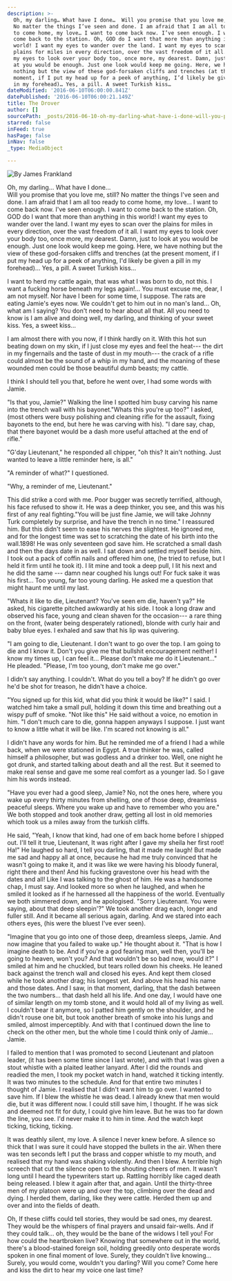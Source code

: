```yaml
---
description: >-
  Oh, my darling… What have I done…  Will you promise that you love me, still?
  No matter the things I’ve seen and done. I am afraid that I am all too ready
  to come home, my love… I want to come back now. I’ve seen enough. I want to
  come back to the station. Oh, GOD do I want that more than anything in this
  world! I want my eyes to wander over the land. I want my eyes to scan over the
  plains for miles in every direction, over the vast freedom of it all. I want
  my eyes to look over your body too, once more, my dearest. Damn, just to look
  at you would be enough. Just one look would keep me going. Here, we have
  nothing but the view of these god-forsaken cliffs and trenches (at the present
  moment, if I put my head up for a peek of anything, I’d likely be given a pill
  in my forehead)… Yes, a pill. A sweet Turkish kiss…
dateModified: '2016-06-10T06:00:00.841Z'
datePublished: '2016-06-10T06:00:21.149Z'
title: The Drover
author: []
sourcePath: _posts/2016-06-10-oh-my-darling-what-have-i-done-will-you-promise-that-you.md
starred: false
inFeed: true
hasPage: false
inNav: false
_type: MediaObject

---
```

![By James Frankland](https://the-grid-user-content.s3-us-west-2.amazonaws.com/b424bd06-f45e-476d-8a65-038620546515.jpg)

Oh, my darling... What have I done...  
Will you promise that you love me, still? No matter the things I've seen and done. I am afraid that I am all too ready to come home, my love... I want to come back now. I've seen enough. I want to come back to the station. Oh, GOD do I want that more than anything in this world! I want my eyes to wander over the land. I want my eyes to scan over the plains for miles in every direction, over the vast freedom of it all. I want my eyes to look over your body too, once more, my dearest. Damn, just to look at you would be enough. Just one look would keep me going. Here, we have nothing but the view of these god-forsaken cliffs and trenches (at the present moment, if I put my head up for a peek of anything, I'd likely be given a pill in my forehead)... Yes, a pill. A sweet Turkish kiss...

I want to herd my cattle again, that was what I was born to do, not this. I want a fucking horse beneath my legs again!... You must excuse me, dear, I am not myself. Nor have I been for some time, I suppose. The rats are eating Jamie's eyes now. We couldn't get to him out in no man's land... Oh, what am I saying? You don't need to hear about all that. All you need to know is I am alive and doing well, my darling, and thinking of your sweet kiss. Yes, a sweet kiss...

I am almost there with you now, if I think hardly on it. With this hot sun beating down on my skin, if I just close my eyes and feel the heat--- the dirt in my fingernails and the taste of dust in my mouth--- the crack of a rifle could almost be the sound of a whip in my hand, and the moaning of these wounded men could be those beautiful dumb beasts; my cattle.

I think I should tell you that, before he went over, I had some words with Jamie.

"Is that you, Jamie?" Walking the line I spotted him busy carving his name into the trench wall with his bayonet."Whats this you're up too?" I asked, (most others were busy polishing and cleaning rifle for the assault, fixing bayonets to the end, but here he was carving with his). "I dare say, chap, that there bayonet would be a dash more useful attached at the end of rifle."

"G'day Lieutenant," he responded all chipper, "oh this? It ain't nothing. Just wanted to leave a little reminder here, is all."

"A reminder of what?" I questioned.

"Why, a reminder of me, Lieutenant."

This did strike a cord with me. Poor bugger was secretly terrified, although, his face refused to show it. He was a deep thinker, you see, and this was his first of any real fighting."You will be just fine Jamie, we will take Johnny Turk completely by surprise, and have the trench in no time." I reassured him. But this didn't seem to ease his nerves the slightest. He ignored me, and for the longest time was set to scratching the date of his birth into the wall.1898! He was only seventeen god save him. He scratched a small dash and then the days date in as well. I sat down and settled myself beside him. I took out a pack of coffin nails and offered him one, (he tried to refuse, but I held it firm until he took it). I lit mine and took a deep pull, I lit his next and he did the same --- damn near coughed his lungs out! For fuck sake it was his first... Too young, far too young darling. He asked me a question that might haunt me until my last.

"Whats it like to die, Lieutenant? You've seen em die, haven't ya?" He asked, his cigarette pitched awkwardly at his side. I took a long draw and observed his face, young and clean shaven for the occasion--- a rare thing on the front, (water being desperately rationed), blonde with curly hair and baby blue eyes. I exhaled and saw that his lip was quivering.

"I am going to die, Lieutenant. I don't want to go over the top. I am going to die and I know it. Don't you give me that bullshit encouragement neither! I know my times up, I can feel it... Please don't make me do it Lieutenant..." He pleaded. "Please, I'm too young, don't make me go over."

I didn't say anything. I couldn't. What do you tell a boy? If he didn't go over he'd be shot for treason, he didn't have a choice.

"You signed up for this kid, what did you think it would be like?" I said. I watched him take a small pull, holding it down this time and breathing out a wispy puff of smoke. "Not like this" He said without a voice, no emotion in him. "I don't much care to die, gonna happen anyways I suppose. I just want to know a little what it will be like. I'm scared not knowing is all."

I didn't have any words for him. But he reminded me of a friend I had a while back, when we were stationed in Egypt. A true thinker he was, called himself a philosopher, but was godless and a drinker too. Well, one night he got drunk, and started talking about death and all the rest. But it seemed to make real sense and gave me some real comfort as a younger lad. So I gave him his words instead.

"Have you ever had a good sleep, Jamie? No, not the ones here, where you wake up every thirty minutes from shelling, one of those deep, dreamless peaceful sleeps. Where you wake up and have to remember who you are." We both stopped and took another draw, getting all lost in old memories which took us a miles away from the turkish cliffs.

He said, "Yeah, I know that kind, had one of em back home before I shipped out. I'll tell it true, Lieutenant, It was right after I gave my sheila her first root! Ha!" He laughed so hard, I tell you darling, that it made me laugh! But made me sad and happy all at once, because he had me truly convinced that he wasn't going to make it, and it was like we were having his bloody funeral, right there and then! And his fucking gravestone over his head with the dates and all! Like I was talking to the ghost of him. He was a handsome chap, I must say. And looked more so when he laughed, and when he smiled it looked as if he harnessed all the happiness of the world. Eventually we both simmered down, and he apologised. "Sorry Lieutenant. You were saying, about that deep sleepin'?" We took another drag each, longer and fuller still. And it became all serious again, darling. And we stared into each others eyes, (his were the bluest I've ever seen).

"Imagine that you go into one of those deep, dreamless sleeps, Jamie. And now imagine that you failed to wake up." He thought about it. "That is how I imagine death to be. And if you're a god fearing man, well then, you'll be going to heaven, won't you? And that wouldn't be so bad now, would it?" I smiled at him and he chuckled, but tears rolled down his cheeks. He leaned back against the trench wall and closed his eyes. And kept them closed while he took another drag; his longest yet. And above his head his name and those dates. And I saw, in that moment, darling, that the dash between the two numbers... that dash held all his life. And one day, I would have one of similar length on my tomb stone, and it would hold all of my living as well. I couldn't bear it anymore, so I patted him gently on the shoulder, and he didn't rouse one bit, but took another breath of smoke into his lungs and smiled, almost imperceptibly. And with that I continued down the line to check on the other men, but the whole time I could think only of Jamie... Jamie.

I failed to mention that I was promoted to second Lieutenant and platoon leader, (it has been some time since I last wrote), and with that I was given a stout whistle with a plaited leather lanyard. After I did the rounds and readied the men, I took my pocket watch in hand, watched it ticking intently. It was two minutes to the schedule. And for that entire two minutes I thought of Jamie. I realised that I didn't want him to go over. I wanted to save him. If I blew the whistle he was dead. I already knew that men would die, but it was different now. I could still save him, I thought. If he was sick and deemed not fit for duty, I could give him leave. But he was too far down the line, you see. I'd never make it to him in time. And the watch kept ticking, ticking, ticking.

It was deathly silent, my love. A silence I never knew before. A silence so thick that I was sure it could have stopped the bullets in the air. When there was ten seconds left I put the brass and copper whistle to my mouth, and realised that my hand was shaking violently. And then I blew. A terrible high screech that cut the silence open to the shouting cheers of men. It wasn't long until I heard the typewriters start up. Rattling horribly like caged death being released. I blew it again after that, and again. Until the thirty-three men of my platoon were up and over the top, climbing over the dead and dying. I herded them, darling, like they were cattle. Herded them up and over and into the fields of death.

Oh, If these cliffs could tell stories, they would be sad ones, my dearest. They would be the whispers of final prayers and unsaid fair-wells. And if they could talk... oh, they would be the bane of the widows I tell you! For how could the heartbroken live? Knowing that somewhere out in the world, there's a blood-stained foreign soil, holding greedily onto desperate words spoken in one final moment of love. Surely, they couldn't live knowing... Surely, you would come, wouldn't you darling? Will you come? Come here and kiss the dirt to hear my voice one last time?